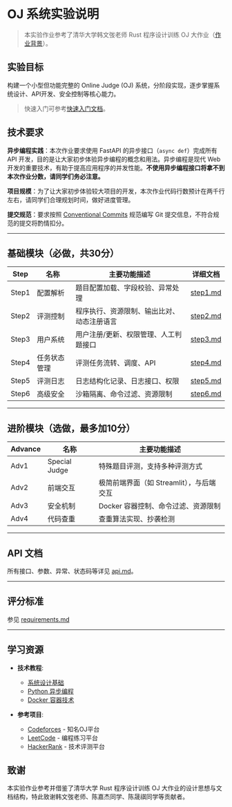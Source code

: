 # OJ 系统实验说明

> 本实验作业参考了清华大学韩文弢老师 Rust 程序设计训练 OJ 大作业（[作业背景](https://lab.cs.tsinghua.edu.cn/rust/projects/oj/background/)）。

## 实验目标

构建一个小型但功能完整的 Online Judge (OJ) 系统，分阶段实现，逐步掌握系统设计、API开发、安全控制等核心能力。

> 快速入门可参考[快速入门文档](https://lab.cs.tsinghua.edu.cn/rust/projects/oj/quick-start/)。

## 技术要求

**异步编程实践**：本次作业要求使用 FastAPI 的异步接口（`async def`）完成所有 API 开发，目的是让大家初步体验异步编程的概念和用法。异步编程是现代 Web 开发的重要技术，有助于提高应用程序的并发性能。**不使用异步编程接口将拿不到本次作业分数，请同学们务必注意。**

**项目规模**：为了让大家初步体验较大项目的开发，本次作业代码行数预计在两千行左右，请同学们合理规划时间，做好进度管理。

**提交规范**：要求按照 [Conventional Commits](https://www.conventionalcommits.org/zh-hans/v1.0.0/) 规范编写 Git 提交信息，不符合规范的提交将酌情扣分。

---

## 基础模块（必做，共30分）

| Step  | 名称         | 主要功能描述                                   | 详细文档 |
|-------|--------------|-----------------------------------------------|----------|
| Step1 | 配置解析     | 题目配置加载、字段校验、异常处理               | [step1.md](project/step1.md) |
| Step2 | 评测控制     | 程序执行、资源限制、输出比对、动态注册语言     | [step2.md](project/step2.md) |
| Step3 | 用户系统     | 用户注册/更新、权限管理、人工判题接口          | [step3.md](project/step3.md) |
| Step4 | 任务状态管理 | 评测任务流转、调度、API                       | [step4.md](project/step4.md) |
| Step5 | 评测日志     | 日志结构化记录、日志接口、权限                 | [step5.md](project/step5.md) |
| Step6 | 高级安全     | 沙箱隔离、命令过滤、资源限制                   | [step6.md](project/step6.md) |

---

## 进阶模块（选做，最多加10分）

| Advance | 名称         | 主要功能描述                                   |
|---------|--------------|-----------------------------------------------|
| Adv1    | Special Judge| 特殊题目评测，支持多种评测方式                 |
| Adv2    | 前端交互     | 极简前端界面（如 Streamlit），与后端交互        |
| Adv3    | 安全机制     | Docker 容器控制、命令过滤、资源限制            |
| Adv4    | 代码查重     | 查重算法实现、抄袭检测                         |

---

## API 文档

所有接口、参数、异常、状态码等详见 [api.md](api.md)。

---

## 评分标准

参见 [requirements.md](requirements.md)

---

## 学习资源

- **技术教程**:
  - [系统设计基础](https://github.com/donnemartin/system-design-primer)
  - [Python 异步编程](https://docs.python.org/3/library/asyncio.html)
  - [Docker 容器技术](https://docs.docker.com/)

- **参考项目**:
  - [Codeforces](https://codeforces.com/) - 知名OJ平台
  - [LeetCode](https://leetcode.com/) - 编程练习平台
  - [HackerRank](https://www.hackerrank.com/) - 技术评测平台

## 致谢

本实验作业参考并借鉴了清华大学 Rust 程序设计训练 OJ 大作业的设计思想与文档结构，特此致谢韩文弢老师、陈嘉杰同学、陈晟祺同学等贡献者。